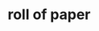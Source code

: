 ---
layout: objects
title: roll of paper
emoji: roll_of_paper
permalink: 🧻.html
image: assets/img/3moji/roll_of_paper.png
---